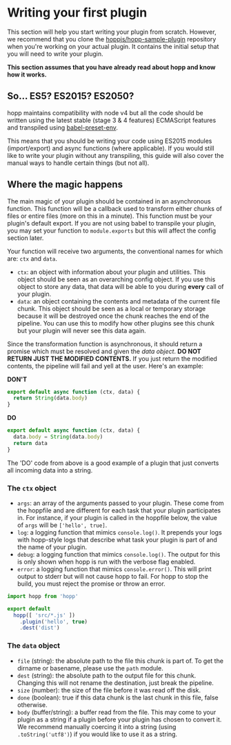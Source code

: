 # Writing your first plugin

This section will help you start writing your plugin from scratch. However, we recommend
that you clone the [hoppjs/hopp-sample-plugin](https://github.com/hoppjs/hopp-sample-plugin)
repository when you're working on your actual plugin. It contains the initial setup that you
will need to write your plugin.

**This section assumes that you have already read about hopp and know how it works.**

## So... ES5? ES2015? ES2050?

hopp maintains compatibility with node v4 but all the code should be written using the latest
stable (stage 3 & 4 features) ECMAScript features and transpiled using [babel-preset-env](https://github.com/babel/babel-preset-env).

This means that you should be writing your code using ES2015 modules (import/export) and async
functions (where applicable). If you would still like to write your plugin without any transpiling,
this guide will also cover the manual ways to handle certain things (but not all).

## Where the magic happens

The main magic of your plugin should be contained in an asynchronous function. This function will
be a callback used to transform either chunks of files or entire files (more on this in a minute).
This function must be your plugin's default export. If you are not using babel to transpile your
plugin, you may set your function to `module.exports` but this will affect the config section later.

Your function will receive two arguments, the conventional names for which are: `ctx` and `data`.

 - `ctx`: an object with information about your plugin and utilities. This object should be seen
 as an overarching config object. If you use this object to store any data, that data will be able
 to you during **every** call of your plugin.
 - `data`: an object containing the contents and metadata of the current file chunk. This object
 should be seen as a local or temporary storage because it will be destroyed once the chunk reaches
 the end of the pipeline. You can use this to modify how other plugins see this chunk but your
 plugin will never see this data again.

Since the transformation function is asynchronous, it should return a promise which must be resolved
and given the *data object*. **DO NOT RETURN JUST THE MODIFIED CONTENTS.** If you just return the
modified contents, the pipeline will fail and yell at the user. Here's an example:

**DON'T**

```javascript
export default async function (ctx, data) {
  return String(data.body)
}
```

**DO**

```javascript
export default async function (ctx, data) {
  data.body = String(data.body)
  return data
}
```

The 'DO' code from above is a good example of a plugin that just converts all incoming data into
a string.

### The `ctx` object

 - `args`: an array of the arguments passed to your plugin. These come from the hoppfile and are
 different for each task that your plugin participates in. For instance, if your plugin is called
 in the hoppfile below, the value of `args` will be `['hello', true]`.
 - `log`: a logging function that mimics `console.log()`. It prepends your logs with hopp-style
 logs that describe what task your plugin is part of and the name of your plugin.
 - `debug`: a logging function that mimics `console.log()`. The output for this is only shown when
 hopp is run with the verbose flag enabled.
 - `error`: a logging function that mimics `console.error()`. This will print output to stderr but
 will not cause hopp to fail. For hopp to stop the build, you must reject the promise or throw an
 error.

```javascript
import hopp from 'hopp'

export default
  hopp([ 'src/*.js' ])
    .plugin('hello', true)
    .dest('dist')
```

### The `data` object

 - `file` (string): the absolute path to the file this chunk is part of. To get the dirname or basename,
 please use the `path` module.
 - `dest` (string): the absolute path to the output file for this chunk. Changing this will not rename
 the destination, just break the pipeline.
 - `size` (number): the size of the file before it was read off the disk.
 - `done` (boolean): true if this data chunk is the last chunk in this file, false otherwise.
 - `body` (buffer/string): a buffer read from the file. This may come to your plugin as a string if a
 plugin before your plugin has chosen to convert it. We recommend manually coercing it into a string
 (using `.toString('utf8')`) if you would like to use it as a string.